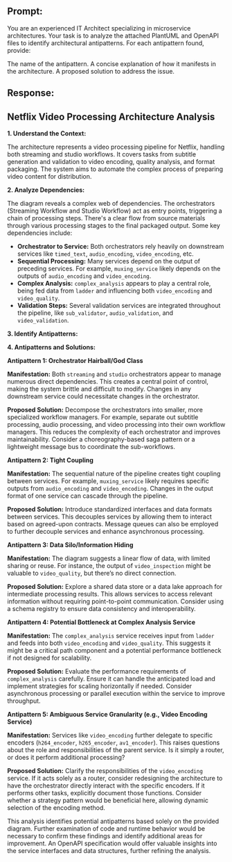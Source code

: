 ## Prompt:
You are an experienced IT Architect specializing in microservice architectures. Your task is to analyze the attached PlantUML and OpenAPI files to identify architectural antipatterns. For each antipattern found, provide:

The name of the antipattern.
A concise explanation of how it manifests in the architecture.
A proposed solution to address the issue.

## Response:
## Netflix Video Processing Architecture Analysis

**1. Understand the Context:**

The architecture represents a video processing pipeline for Netflix, handling both streaming and studio workflows.  It covers tasks from subtitle generation and validation to video encoding, quality analysis, and format packaging. The system aims to automate the complex process of preparing video content for distribution.

**2. Analyze Dependencies:**

The diagram reveals a complex web of dependencies.  The orchestrators (Streaming Workflow and Studio Workflow) act as entry points, triggering a chain of processing steps. There's a clear flow from source materials through various processing stages to the final packaged output.  Some key dependencies include:

* **Orchestrator to Service:** Both orchestrators rely heavily on downstream services like `timed_text`, `audio_encoding`, `video_encoding`, etc.
* **Sequential Processing:** Many services depend on the output of preceding services. For example, `muxing_service` likely depends on the outputs of `audio_encoding` and `video_encoding`.
* **Complex Analysis:** `complex_analysis` appears to play a central role, being fed data from `ladder` and influencing both `video_encoding` and `video_quality`.
* **Validation Steps:** Several validation services are integrated throughout the pipeline, like `sub_validator`, `audio_validation`, and `video_validation`.

**3. Identify Antipatterns:**


**4. Antipatterns and Solutions:**

**Antipattern 1: Orchestrator Hairball/God Class**

**Manifestation:** Both `streaming` and `studio` orchestrators appear to manage numerous direct dependencies. This creates a central point of control, making the system brittle and difficult to modify.  Changes in any downstream service could necessitate changes in the orchestrator.

**Proposed Solution:**  Decompose the orchestrators into smaller, more specialized workflow managers. For example, separate out subtitle processing, audio processing, and video processing into their own workflow managers. This reduces the complexity of each orchestrator and improves maintainability.  Consider a choreography-based saga pattern or a lightweight message bus to coordinate the sub-workflows.

**Antipattern 2: Tight Coupling**

**Manifestation:** The sequential nature of the pipeline creates tight coupling between services.  For example, `muxing_service` likely requires specific outputs from `audio_encoding` and `video_encoding`.  Changes in the output format of one service can cascade through the pipeline.

**Proposed Solution:** Introduce standardized interfaces and data formats between services. This decouples services by allowing them to interact based on agreed-upon contracts.  Message queues can also be employed to further decouple services and enhance asynchronous processing.

**Antipattern 3: Data Silo/Information Hiding**

**Manifestation:** The diagram suggests a linear flow of data, with limited sharing or reuse.  For instance, the output of `video_inspection` might be valuable to `video_quality`, but there’s no direct connection.

**Proposed Solution:**  Explore a shared data store or a data lake approach for intermediate processing results. This allows services to access relevant information without requiring point-to-point communication. Consider using a schema registry to ensure data consistency and interoperability.

**Antipattern 4: Potential Bottleneck at Complex Analysis Service**

**Manifestation:** The `complex_analysis` service receives input from `ladder` and feeds into both `video_encoding` and `video_quality`. This suggests it might be a critical path component and a potential performance bottleneck if not designed for scalability.

**Proposed Solution:** Evaluate the performance requirements of `complex_analysis` carefully. Ensure it can handle the anticipated load and implement strategies for scaling horizontally if needed.  Consider asynchronous processing or parallel execution within the service to improve throughput.


**Antipattern 5: Ambiguous Service Granularity (e.g., Video Encoding Service)**

**Manifestation:** Services like `video_encoding` further delegate to specific encoders (`h264_encoder`, `h265_encoder`, `av1_encoder`). This raises questions about the role and responsibilities of the parent service. Is it simply a router, or does it perform additional processing?

**Proposed Solution:** Clarify the responsibilities of the `video_encoding` service. If it acts solely as a router, consider redesigning the architecture to have the orchestrator directly interact with the specific encoders. If it performs other tasks, explicitly document those functions. Consider whether a strategy pattern would be beneficial here, allowing dynamic selection of the encoding method.




This analysis identifies potential antipatterns based solely on the provided diagram.  Further examination of code and runtime behavior would be necessary to confirm these findings and identify additional areas for improvement.  An OpenAPI specification would offer valuable insights into the service interfaces and data structures, further refining the analysis.
